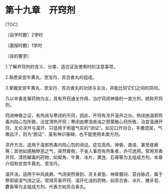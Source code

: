 # 第十九章　开窍剂

[TOC]

〔自学时数〕2学时

〔面授时数〕1学时

〔目的要求〕

1.了解开窍剂的含义、分类、适应证及使用时的注意事项。

2.熟悉安宫牛黄丸、至宝丹、苏合香丸的组成。

3.掌握安宫牛黄丸、至宝丹、苏合香丸的功效与主治，并能比较它们之间的异同。

凡以辛香走窜药物为主，具有开窍通关作用，治疗窍闭神昏的一类方剂，统称开窍剂。

窍闭神昏之证，有热闭与寒闭的不同，因此，开窍有凉开温开之分。热闭由温邪热毒内陷心包所致，治宜清热开窍；寒闭由寒湿痰浊之邪蒙敝心窍所致，治宜温通开窍。无论凉开与温开，只适用于邪盛气实的“闭证”。如见口开目合，手撒遗尿，气微自汗，则为“脱证”，虽有神识昏糊，也不能使用本类方剂。

凉开方法，适用于温邪热毒内陷心包的闭证。症见高热、神昏、谵语、甚至痉厥等；其他如感触秽恶之气，突然昏倒，不省人事而有热象者，亦可选用。常用芳香开窍、清热解毒的药物，如犀角、牛黄、冰片、黄连、石膏等为主组成方剂，本章介绍有安宫牛黄丸、至宝丹。

温开法，适用于中风痰厥、气闭突然昏到、牙关紧急、神昏瞀闷、苔白脉迟，属于寒邪痰湿气闭之证。常用芳香开窍、温开化浊的药物，如苏合香、冰片、猪牙皂、麝香等为主组成方剂。代表方如苏合香丸。
